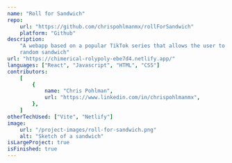 ```yaml
---
name: "Roll for Sandwich"
repo:
    url: "https://github.com/chrispohlmanmx/rollForSandwich"
    platform: "Github"
description:
    "A webapp based on a popular TikTok series that allows the user to 'roll' a
    random sandwich"
url: "https://chimerical-rolypoly-ebe7d4.netlify.app/"
languages: ["React", "Javascript", "HTML", "CSS"]
contributors:
    [
        {
            name: "Chris Pohlman",
            url: "https://www.linkedin.com/in/chrispohlmanmx",
        },
    ]
otherTechUsed: ["Vite", "Netlify"]
image:
    url: "/project-images/roll-for-sandwich.png"
    alt: "Sketch of a sandwich"
isLargeProject: true
isFinished: true
---
```

